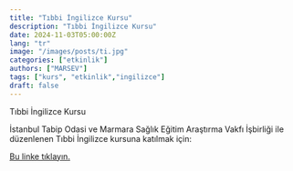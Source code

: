 ```yaml
---
title: "Tıbbi İngilizce Kursu"
description: "Tıbbi İngilizce Kursu"
date: 2024-11-03T05:00:00Z
lang: "tr"
image: "/images/posts/ti.jpg"
categories: ["etkinlik"]
authors: ["MARSEV"]
tags: ["kurs", "etkinlik","ingilizce"]
draft: false
---
```


Tıbbi İngilizce Kursu

İstanbul Tabip Odasi ve Marmara Sağlık Eğitim Araştırma Vakfı İşbirliği ile düzenlenen Tıbbi İngilizce kursuna katılmak için:
                                                                            
[Bu linke tıklayın.](https://istabip.org.tr/8128-tibbi-ingilizce-kursu-bilimsel-arastirmalar-ve-tez-yazim-kursu-basliyor.html "İstanbul Tabip Odası")